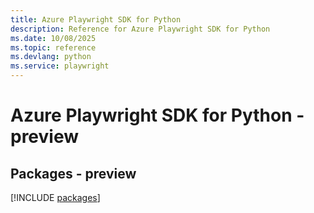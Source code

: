 ```yaml
---
title: Azure Playwright SDK for Python
description: Reference for Azure Playwright SDK for Python
ms.date: 10/08/2025
ms.topic: reference
ms.devlang: python
ms.service: playwright
---
```

# Azure Playwright SDK for Python - preview
## Packages - preview
[!INCLUDE [packages](playwright-index.md)]